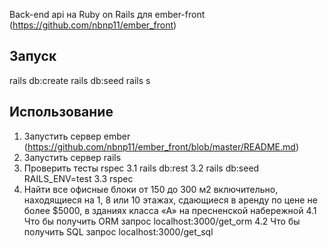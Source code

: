 Back-end api на Ruby on Rails для ember-front (https://github.com/nbnp11/ember_front)

## Запуск ##
rails db:create
rails db:seed
rails s

## Использование ##
1. Запустить сервер ember (https://github.com/nbnp11/ember_front/blob/master/README.md)
2. Запустить сервер rails
3. Проверить тесты rspec
  3.1 rails db:rest
  3.2 rails db:seed RAILS_ENV=test
  3.3 rspec
4. Найти все офисные блоки от 150 до 300 м2 включительно, находящиеся на 1, 8 или 10 этажах,
сдающиеся в аренду по цене не более $5000, в зданиях класса «А» на пресненской набережной
  4.1 Что бы получить ORM запрос
      localhost:3000/get_orm
  4.2 Что бы получить SQL запрос
      localhost:3000/get_sql